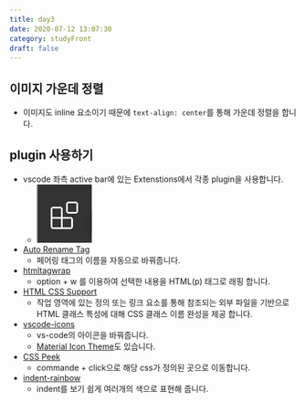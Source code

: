 ```yaml
---
title: day3
date: 2020-07-12 13:07:30
category: studyFront
draft: false
---
```


## 이미지 가운데 정렬

- 이미지도 inline 요소이기 때문에 `text-align: center`를 통해 가운데 정렬을 합니다.

## plugin 사용하기

- vscode 좌측 active bar에 있는 Extenstions에서 각종 plugin을 사용합니다.
  - ![](./images/extenstions.png)
- [Auto Rename Tag](https://marketplace.visualstudio.com/items?itemName=formulahendry.auto-rename-tag)
  - 페어링 태그의 이름을 자동으로 바꿔줍니다.
- [htmltagwrap](https://marketplace.visualstudio.com/items?itemName=bradgashler.htmltagwrap)
  - option + w 를 이용하여 선택한 내용을 HTML(p) 태그로 래핑 합니다.
- [HTML CSS Support](https://marketplace.visualstudio.com/items?itemName=ecmel.vscode-html-css)
  - 작업 영역에 있는 정의 또는 링크 요소를 통해 참조되는 외부 파일을 기반으로 HTML 클래스 특성에 대해 CSS 클래스 이름 완성을 제공 합니다.
- [vscode-icons](https://marketplace.visualstudio.com/items?itemName=vscode-icons-team.vscode-icons)
  - vs-code의 아이콘을 바꿔줍니다.
  - [Material Icon Theme](https://marketplace.visualstudio.com/items?itemName=PKief.material-icon-theme)도 있습니다.
- [CSS Peek](https://marketplace.visualstudio.com/items?itemName=pranaygp.vscode-css-peek)
  - commande + click으로 해당 css가 정의된 곳으로 이동합니다.
- [indent-rainbow](https://marketplace.visualstudio.com/items?itemName=oderwat.indent-rainbow)
  - indent를 보기 쉽게 여러개의 색으로 표현해 줍니다.
